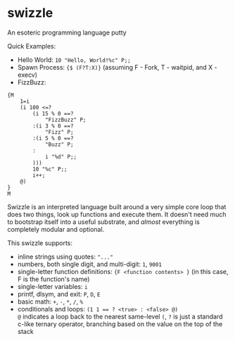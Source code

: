 # swizzle
An esoteric programming language putty

Quick Examples:
- Hello World: ```10 "Hello, World!%c" P;;```
- Spawn Process: ```{$ (F?T:X)}``` (assuming F - Fork, T - waitpid, and X - execv)
- FizzBuzz: 
```
{M
    1=i
    (i 100 <=?
        (i 15 % 0 ==?
            "FizzBuzz" P;
        :(i 3 % 0 ==?
            "Fizz" P;
        :(i 5 % 0 ==?
            "Buzz" P;
        :
            i "%d" P;;
        )))
        10 "%c" P;;
        i++;
    @)
}
M
```

Swizzle is an interpreted language built around a very simple core loop
that does two things, look up functions and execute them. It doesn't 
need much to bootstrap itself into a useful substrate, and *almost* everything
is completely modular and optional.

This swizzle supports:
- inline strings using quotes: ```"..."```
- numbers, both single digit, and multi-digit: ```1```, ```9001```
- single-letter function definitions: ```{F <function contents> }``` (in this case, F is the function's name)
- single-letter variables: ```i```
- printf, dlsym, and exit: ```P```, ```D```, ```E```
- basic math: ```+```, ```-```, ```*```, ```/```, ```%```
- conditionals and loops: ```(1 1 == ? <true> : <false> @)```   
```@``` indicates a loop back to the nearest same-level ```(```, ```?``` is just a standard  
c-like ternary operator, branching based on the value on the top of the stack
